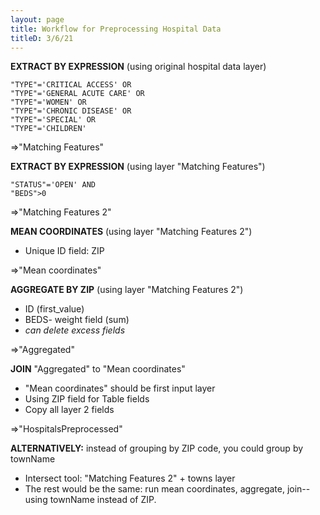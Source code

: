 ```yaml
---
layout: page
title: Workflow for Preprocessing Hospital Data
titleD: 3/6/21
---
```


**EXTRACT BY EXPRESSION** (using original hospital data layer)
```
"TYPE"='CRITICAL ACCESS' OR
"TYPE"='GENERAL ACUTE CARE' OR
"TYPE"='WOMEN' OR
"TYPE"='CHRONIC DISEASE' OR
"TYPE"='SPECIAL' OR
"TYPE"='CHILDREN'
```
=>"Matching Features"

**EXTRACT BY EXPRESSION** (using layer "Matching Features")
```
"STATUS"='OPEN' AND
"BEDS">0
```
=>"Matching Features 2"

**MEAN COORDINATES** (using layer "Matching Features 2")
* Unique ID field: ZIP

=>"Mean coordinates"

**AGGREGATE BY ZIP** (using layer "Matching Features 2") 
* ID (first_value)
* BEDS- weight field (sum)
* *can delete excess fields*

=>"Aggregated"

**JOIN** "Aggregated" to "Mean coordinates"
* "Mean coordinates" should be first input layer
* Using ZIP field for Table fields
* Copy all layer 2 fields

=>"HospitalsPreprocessed"


**ALTERNATIVELY:** instead of grouping by ZIP code, you could group by townName
* Intersect tool: "Matching Features 2" + towns layer
* The rest would be the same: run mean coordinates, aggregate, join-- using townName instead of ZIP. 

